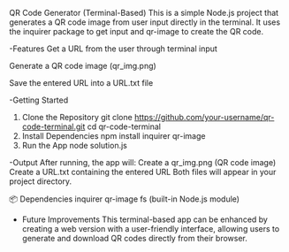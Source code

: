 QR Code Generator (Terminal-Based)
This is a simple Node.js project that generates a QR code image from user input directly in the terminal. It uses the inquirer package to get input and qr-image to create the QR code.

-Features
Get a URL from the user through terminal input

Generate a QR code image (qr_img.png)

Save the entered URL into a URL.txt file

-Getting Started
1. Clone the Repository
git clone https://github.com/your-username/qr-code-terminal.git
cd qr-code-terminal
2. Install Dependencies
npm install inquirer qr-image
3. Run the App
node solution.js

-Output
After running, the app will:
Create a qr_img.png (QR code image)
Create a URL.txt containing the entered URL
Both files will appear in your project directory.

📦 Dependencies
inquirer
qr-image
fs (built-in Node.js module)

+ Future Improvements
This terminal-based app can be enhanced by creating a web version with a user-friendly interface, allowing users to generate and download QR codes directly from their browser.
